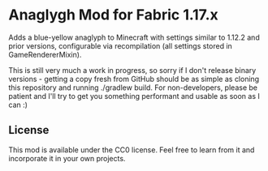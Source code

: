 # Anaglygh Mod for Fabric 1.17.x

Adds a blue-yellow anaglyph to Minecraft with settings similar to 1.12.2 and prior versions, configurable via recompilation
(all settings stored in GameRendererMixin).

This is still very much a work in progress, so sorry if I don't release binary versions - getting a copy fresh from GitHub should be as simple
as cloning this repository and running ./gradlew build. For non-developers, please be patient and I'll try to get you something performant and
usable as soon as I can :)

## License

This mod is available under the CC0 license. Feel free to learn from it and incorporate it in your own projects.
